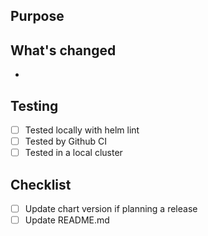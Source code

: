 ## Purpose
<!-- Why are we doing this? -->

## What's changed
<!-- list of changes-->
- 

## Testing
- [ ] Tested locally with helm lint
- [ ] Tested by Github CI
- [ ] Tested in a local cluster

## Checklist
- [ ] Update chart version if planning a release
- [ ] Update README.md
